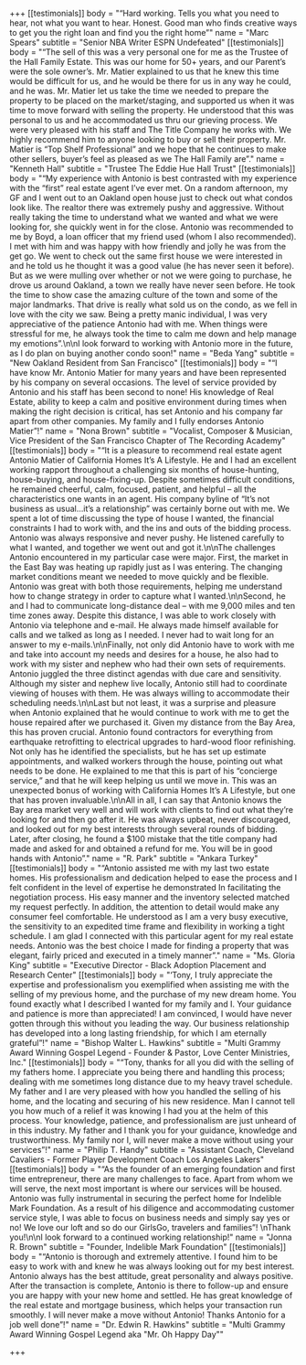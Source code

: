+++
[[testimonials]]
body = "“Hard working. Tells you what you need to hear, not what you want to hear. Honest. Good man who finds creative ways to get you the right loan and find you the right home”"
name = "Marc Spears"
subtitle = "Senior NBA Writer ESPN Undefeated"
[[testimonials]]
body = "“The sell of this was a very personal one for me as the Trustee of the Hall Family Estate. This was our home for 50+ years, and our Parent’s were the sole owner’s. Mr. Matier explained to us that he knew this time would be difficult for us, and he would be there for us in any way he could, and he was. Mr. Matier let us take the time we needed to prepare the property to be placed on the market/staging, and supported us when it was time to move forward with selling the property. He understood that this was personal to us and he accommodated us thru our grieving process. We were very pleased with his staff and The Title Company he works with. We highly recommend him to anyone looking to buy or sell their property. Mr. Matier is “Top Shelf Professional” and we hope that he continues to make other sellers, buyer’s feel as pleased as we The Hall Family are”."
name = "Kenneth Hall"
subtitle = "Trustee The Eddie Hue Hall Trust"
[[testimonials]]
body = "“My experience with Antonio is best contrasted with my experience with the “first” real estate agent I’ve ever met. On a random afternoon, my GF and I went out to an Oakland open house just to check out what condos look like. The realtor there was extremely pushy and aggressive. Without really taking the time to understand what we wanted and what we were looking for, she quickly went in for the close. Antonio was recommended to me by Boyd, a loan officer that my friend used (whom I also recommended). I met with him and was happy with how friendly and jolly he was from the get go. We went to check out the same first house we were interested in and he told us he thought it was a good value (he has never seen it before). But as we were mulling over whether or not we were going to purchase, he drove us around Oakland, a town we really have never seen before. He took the time to show case the amazing culture of the town and some of the major landmarks. That drive is really what sold us on the condo, as we fell in love with the city we saw. Being a pretty manic individual, I was very appreciative of the patience Antonio had with me. When things were stressful for me, he always took the time to calm me down and help manage my emotions”.\n\nI look forward to working with Antonio more in the future, as I do plan on buying another condo soon!"
name = "Beda Yang"
subtitle = "New Oakland Resident from San Francisco"
[[testimonials]]
body = "“I have know Mr. Antonio Matier for many years and have been represented by his company on several occasions. The level of service provided by Antonio and his staff has been second to none! His knowledge of Real Estate, ability to keep a calm and positive environment during times when making the right decision is critical, has set Antonio and his company far apart from other companies. My family and I fully endorses Antonio Matier”!"
name = "Nona Brown"
subtitle = "Vocalist, Composer & Musician, Vice President of the San Francisco Chapter of The Recording Academy"
[[testimonials]]
body = "“It is a pleasure to recommend real estate agent Antonio Matier of California Homes It’s A Lifestyle. He and I had an excellent working rapport throughout a challenging six months of house-hunting, house-buying, and house-fixing-up. Despite sometimes difficult conditions, he remained cheerful, calm, focused, patient, and helpful – all the characteristics one wants in an agent. His company byline of “It’s not business as usual…it’s a relationship” was certainly borne out with me. We spent a lot of time discussing the type of house I wanted, the financial constraints I had to work with, and the ins and outs of the bidding process. Antonio was always responsive and never pushy. He listened carefully to what I wanted, and together we went out and got it.\n\nThe challenges Antonio encountered in my particular case were major. First, the market in the East Bay was heating up rapidly just as I was entering. The changing market conditions meant we needed to move quickly and be flexible. Antonio was great with both those requirements, helping me understand how to change strategy in order to capture what I wanted.\n\nSecond, he and I had to communicate long-distance deal – with me 9,000 miles and ten time zones away. Despite this distance, I was able to work closely with Antonio via telephone and e-mail. He always made himself available for calls and we talked as long as I needed. I never had to wait long for an answer to my e-mails.\n\nFinally, not only did Antonio have to work with me and take into account my needs and desires for a house, he also had to work with my sister and nephew who had their own sets of requirements. Antonio juggled the three distinct agendas with due care and sensitivity. Although my sister and nephew live locally, Antonio still had to coordinate viewing of houses with them. He was always willing to accommodate their scheduling needs.\n\nLast but not least, it was a surprise and pleasure when Antonio explained that he would continue to work with me to get the house repaired after we purchased it. Given my distance from the Bay Area, this has proven crucial. Antonio found contractors for everything from earthquake retrofitting to electrical upgrades to hard-wood floor refinishing. Not only has he identified the specialists, but he has set up estimate appointments, and walked workers through the house, pointing out what needs to be done. He explained to me that this is part of his “concierge service,” and that he will keep helping us until we move in. This was an unexpected bonus of working with California Homes It’s A Lifestyle, but one that has proven invaluable.\n\nAll in all, I can say that Antonio knows the Bay area market very well and will work with clients to find out what they’re looking for and then go after it. He was always upbeat, never discouraged, and looked out for my best interests through several rounds of bidding. Later, after closing, he found a $100 mistake that the title company had made and asked for and obtained a refund for me. You will be in good hands with Antonio”."
name = "R. Park"
subtitle = "Ankara Turkey"
[[testimonials]]
body = "“Antonio assisted me with my last two estate homes. His professionalism and dedication helped to ease the process and I felt confident in the level of expertise he demonstrated In facilitating the negotiation process. His easy manner and the inventory selected matched my request perfectly. In addition, the attention to detail would make any consumer feel comfortable. He understood as I am a very busy executive, the sensitivity to an expedited time frame and flexibility in working a tight schedule. I am glad I connected with this particular agent for my real estate needs. Antonio was the best choice I made for finding a property that was elegant, fairly priced and executed in a timely manner”."
name = "Ms. Gloria King"
subtitle = "Executive Director - Black Adoption Placement and Research Center"
[[testimonials]]
body = "‘Tony, I truly appreciate the expertise and professionalism you exemplified when assisting me with the selling of my previous home, and the purchase of my new dream home. You found exactly what I described I wanted for my family and I. Your guidance and patience is more than appreciated! I am convinced, I would have never gotten through this without you leading the way. Our business relationship has developed into a long lasting friendship, for which I am eternally grateful”!"
name = "Bishop Walter L. Hawkins"
subtitle = "Multi Grammy Award Winning Gospel Legend - Founder & Pastor, Love Center Ministries, Inc."
[[testimonials]]
body = "“Tony, thanks for all you did with the selling of my fathers home. I appreciate you being there and handling this process; dealing with me sometimes long distance due to my heavy travel schedule. My father and I are very pleased with how you handled the selling of his home, and the locating and securing of his new residence. Man I cannot tell you how much of a relief it was knowing I had you at the helm of this process. Your knowledge, patience, and professionalism are just unheard of in this industry. My father and I thank you for your guidance, knowledge and trustworthiness. My family nor I, will never make a move without using your services”!"
name = "Philip T. Handy"
subtitle = "Assistant Coach, Cleveland Cavaliers - Former Player Development Coach Los Angeles Lakers"
[[testimonials]]
body = "“As the founder of an emerging foundation and first time entrepreneur, there are many challenges to face. Apart from whom we will serve, the next most important is where our services will be housed. Antonio was fully instrumental in securing the perfect home for Indelible Mark Foundation. As a result of his diligence and accommodating customer service style, I was able to focus on business needs and simply say yes or no! We love our loft and so do our GirlsGo, travelers and families”!  \nThank you!\n\nI look forward to a continued working relationship!"
name = "Jonna R. Brown"
subtitle = "Founder, Indelible Mark Foundation"
[[testimonials]]
body = "“Antonio is thorough and extremely attentive. I found him to be easy to work with and knew he was always looking out for my best interest. Antonio always has the best attitude, great personality and always positive. After the transaction is complete, Antonio is there to follow-up and ensure you are happy with your new home and settled. He has great knowledge of the real estate and mortgage business, which helps your transaction run smoothly. I will never make a move without Antonio! Thanks Antonio for a job well done”!"
name = "Dr. Edwin R. Hawkins"
subtitle = "Multi Grammy Award Winning Gospel Legend aka \"Mr. Oh Happy Day\""

+++
